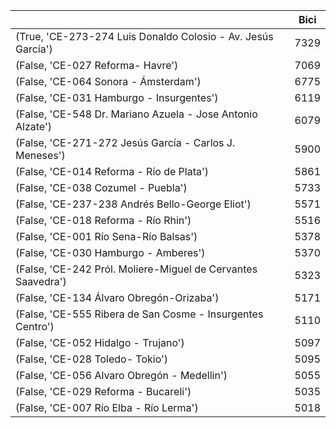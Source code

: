 |                                                              |   Bici |
|--------------------------------------------------------------|--------|
| (True, 'CE-273-274 Luis Donaldo Colosio - Av. Jesús García') |   7329 |
| (False, 'CE-027 Reforma- Havre')                             |   7069 |
| (False, 'CE-064 Sonora - Ámsterdam')                         |   6775 |
| (False, 'CE-031 Hamburgo - Insurgentes')                     |   6119 |
| (False, 'CE-548 Dr. Mariano Azuela - Jose Antonio Alzate')   |   6079 |
| (False, 'CE-271-272 Jesús García - Carlos J. Meneses')       |   5900 |
| (False, 'CE-014 Reforma - Río de Plata')                     |   5861 |
| (False, 'CE-038 Cozumel - Puebla')                           |   5733 |
| (False, 'CE-237-238 Andrés Bello-George Eliot')              |   5571 |
| (False, 'CE-018 Reforma - Río Rhin')                         |   5516 |
| (False, 'CE-001 Río Sena-Río Balsas')                        |   5378 |
| (False, 'CE-030 Hamburgo - Amberes')                         |   5370 |
| (False, 'CE-242 Pról. Moliere-Miguel de Cervantes Saavedra') |   5323 |
| (False, 'CE-134 Álvaro Obregón-Orizaba')                     |   5171 |
| (False, 'CE-555 Ribera de San Cosme - Insurgentes Centro')   |   5110 |
| (False, 'CE-052 Hidalgo - Trujano')                          |   5097 |
| (False, 'CE-028 Toledo- Tokio')                              |   5095 |
| (False, 'CE-056 Alvaro Obregón - Medellin')                  |   5055 |
| (False, 'CE-029 Reforma - Bucareli')                         |   5035 |
| (False, 'CE-007 Río Elba - Río Lerma')                       |   5018 |